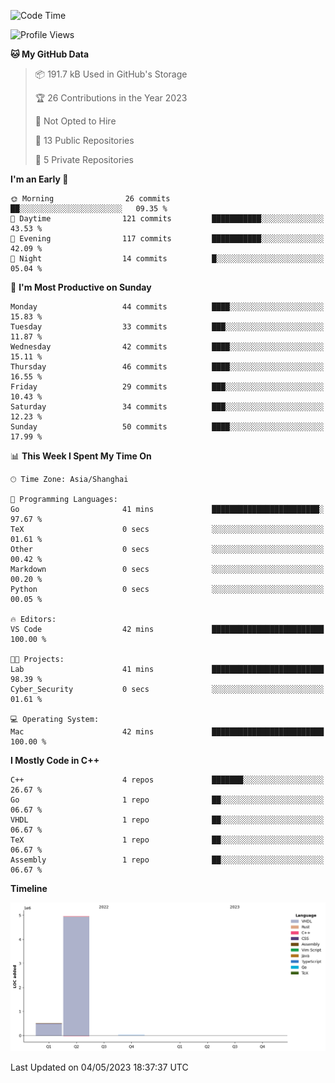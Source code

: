 <!--START_SECTION:waka-->
![Code Time](http://img.shields.io/badge/Code%20Time-28%20hrs%2024%20mins-blue)

![Profile Views](http://img.shields.io/badge/Profile%20Views-0-blue)

**🐱 My GitHub Data** 

> 📦 191.7 kB Used in GitHub's Storage 
 > 
> 🏆 26 Contributions in the Year 2023
 > 
> 🚫 Not Opted to Hire
 > 
> 📜 13 Public Repositories 
 > 
> 🔑 5 Private Repositories 
 > 
**I'm an Early 🐤** 

```text
🌞 Morning                26 commits          ██░░░░░░░░░░░░░░░░░░░░░░░   09.35 % 
🌆 Daytime                121 commits         ███████████░░░░░░░░░░░░░░   43.53 % 
🌃 Evening                117 commits         ███████████░░░░░░░░░░░░░░   42.09 % 
🌙 Night                  14 commits          █░░░░░░░░░░░░░░░░░░░░░░░░   05.04 % 
```
📅 **I'm Most Productive on Sunday** 

```text
Monday                   44 commits          ████░░░░░░░░░░░░░░░░░░░░░   15.83 % 
Tuesday                  33 commits          ███░░░░░░░░░░░░░░░░░░░░░░   11.87 % 
Wednesday                42 commits          ████░░░░░░░░░░░░░░░░░░░░░   15.11 % 
Thursday                 46 commits          ████░░░░░░░░░░░░░░░░░░░░░   16.55 % 
Friday                   29 commits          ███░░░░░░░░░░░░░░░░░░░░░░   10.43 % 
Saturday                 34 commits          ███░░░░░░░░░░░░░░░░░░░░░░   12.23 % 
Sunday                   50 commits          ████░░░░░░░░░░░░░░░░░░░░░   17.99 % 
```


📊 **This Week I Spent My Time On** 

```text
🕑︎ Time Zone: Asia/Shanghai

💬 Programming Languages: 
Go                       41 mins             ████████████████████████░   97.67 % 
TeX                      0 secs              ░░░░░░░░░░░░░░░░░░░░░░░░░   01.61 % 
Other                    0 secs              ░░░░░░░░░░░░░░░░░░░░░░░░░   00.42 % 
Markdown                 0 secs              ░░░░░░░░░░░░░░░░░░░░░░░░░   00.20 % 
Python                   0 secs              ░░░░░░░░░░░░░░░░░░░░░░░░░   00.05 % 

🔥 Editors: 
VS Code                  42 mins             █████████████████████████   100.00 % 

🐱‍💻 Projects: 
Lab                      41 mins             █████████████████████████   98.39 % 
Cyber_Security           0 secs              ░░░░░░░░░░░░░░░░░░░░░░░░░   01.61 % 

💻 Operating System: 
Mac                      42 mins             █████████████████████████   100.00 % 
```

**I Mostly Code in C++** 

```text
C++                      4 repos             ███████░░░░░░░░░░░░░░░░░░   26.67 % 
Go                       1 repo              ██░░░░░░░░░░░░░░░░░░░░░░░   06.67 % 
VHDL                     1 repo              ██░░░░░░░░░░░░░░░░░░░░░░░   06.67 % 
TeX                      1 repo              ██░░░░░░░░░░░░░░░░░░░░░░░   06.67 % 
Assembly                 1 repo              ██░░░░░░░░░░░░░░░░░░░░░░░   06.67 % 
```



**Timeline**

![Lines of Code chart](https://raw.githubusercontent.com/xkz0777/xkz0777/master/assets/bar_graph.png)


 Last Updated on 04/05/2023 18:37:37 UTC
<!--END_SECTION:waka-->
